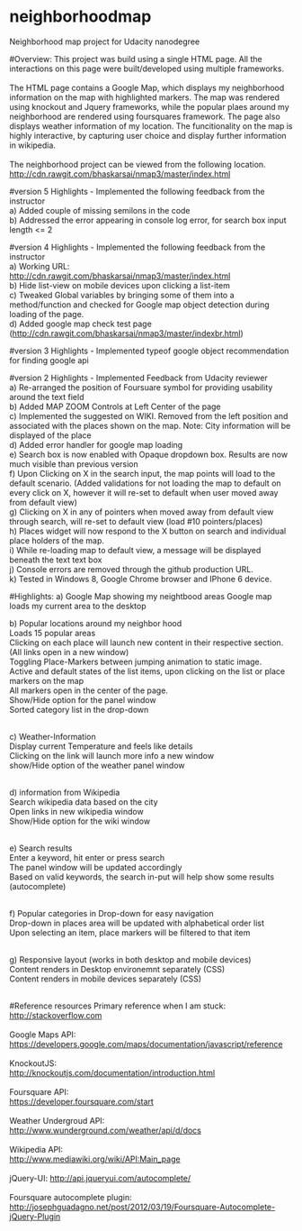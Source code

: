 # neighborhoodmap
Neighborhood map project for Udacity nanodegree

#Overview:
This project was build using a single HTML page.  All the interactions on this page were built/developed using multiple frameworks.<br /><br />
The HTML page contains a Google Map, which displays my neighborhood information on the map with highlighted markers.  The map was rendered using knockout and Jquery frameworks, while the popular plaes around my neighborhood are rendered using foursquares framework.  The page also displays weather information of my location.  The funcitionality on the map is highly interactive, by capturing user choice and display further information in wikipedia.  <br /><br />
The neighborhood project can be viewed from the following location.<br />
http://cdn.rawgit.com/bhaskarsai/nmap3/master/index.html

#version 5 Highlights - Implemented the following feedback from the instructor<br />
a) Added couple of missing semilons in the code<br />
b) Addressed the error appearing in console log error, for search box input length <= 2 <br />

#version 4 Highlights - Implemented the following feedback from the instructor<br />
a) Working URL: http://cdn.rawgit.com/bhaskarsai/nmap3/master/index.html<br />
b) Hide list-view on mobile devices upon clicking a list-item<br />
c) Tweaked Global variables by bringing some of them into a method/function and checked for Google map object detection during loading of the page.<br />
d) Added google map check test page (http://cdn.rawgit.com/bhaskarsai/nmap3/master/indexbr.html)

#version 3 Highlights - Implemented typeof google object recommendation for finding google api<br />

#version 2 Highlights - Implemented Feedback from Udacity reviewer<br />
a) Re-arranged the position of Foursuare symbol for providing usability around the text field<br />
b) Added MAP ZOOM Controls at Left Center of the page<br />
c) Implemented the suggested on WIKI.  Removed from the left position and associated with the places shown on the map. Note: City information will be displayed of the place<br />
d) Added error handler for google map loading<br />
e) Search box is now enabled with Opaque dropdown box. Results are now much visible than previous version<br />
f) Upon Clicking on X in the search input, the map points will load to the default scenario. (Added validations for not loading the map to default on every click on X, however it will re-set to default when user moved away from default view)<br />
g) Clicking on X in any of pointers when moved away from default view through search, will re-set to default view (load #10 pointers/places)<br />
h) Places widget will now respond to the X button on search and individual place holders of the map.<br />
i) While re-loading map to default view, a message will be displayed beneath the text text box<br />
j) Console errors are removed through the github production URL.<br />
k) Tested in Windows 8, Google Chrome browser and IPhone 6 device.<br />

#Highlights:
a) Google Map showing my neightbood areas
		Google map loads my current area to the desktop

b) Popular locations around my neighbor hood<br >
		Loads 15 popular areas<br >
		Clicking on each place will launch new content in their respective section. (All links open in a new window)<br >
		Toggling Place-Markers between jumping animation to static image.<br >
		Active and default states of the list items, upon clicking on the list or place markers on the map<br >
		All markers open in the center of the page.<br >
		Show/Hide option for the panel window<br >
		Sorted category list in the drop-down<br ><br >

c) Weather-Information<br >
		Display current Temperature and feels like details<br >
		Clicking on the link will launch more info a new window<br >
		show/Hide option of the weather panel window<br ><br >

d) information from Wikipedia<br >
		Search wikipedia data based on the city<br >
		Open links in new wikipedia window<br >
		Show/Hide option for the wiki window<br ><br >

e) Search results<br >
		Enter a keyword, hit enter or press search<br >
		The panel window will be updated accordingly<br >
		Based on valid keywords, the search in-put will help show some results (autocomplete)<br ><br >

f) Popular categories in Drop-down for easy navigation<br >
		Drop-down in places area will be updated with alphabetical order list<br >
		Upon selecting an item, place markers will be filtered to that item<br ><br >

g) Responsive layout (works in both desktop and mobile devices)<br >
		Content renders in Desktop environemnt separately (CSS)<br >
		Content renders in mobile devices separately (CSS)<br ><br >

#Reference resources
Primary reference when I am stuck: <br />http://stackoverflow.com<br /><br />
Google Maps API: <br >https://developers.google.com/maps/documentation/javascript/reference<br ><br >
KnockoutJS:<br >http://knockoutjs.com/documentation/introduction.html<br ><br >
Foursquare API:<br >https://developer.foursquare.com/start<br ><br >
Weather Undergroud API:<br >http://www.wunderground.com/weather/api/d/docs<br ><br >
Wikipedia API:<br >http://www.mediawiki.org/wiki/API:Main_page<br ><br >
jQuery-UI: http://api.jqueryui.com/autocomplete/<br ><br >
Foursquare autocomplete plugin:<br > http://josephguadagno.net/post/2012/03/19/Foursquare-Autocomplete-jQuery-Plugin<br ><br >
